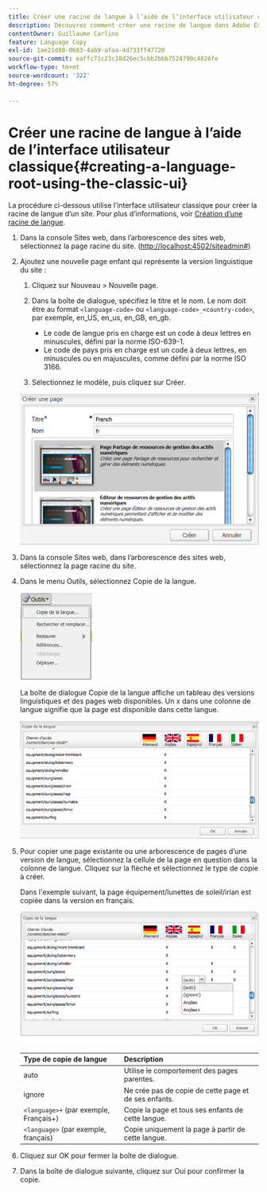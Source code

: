 ```yaml
---
title: Créer une racine de langue à l’aide de l’interface utilisateur classique
description: Découvrez comment créer une racine de langue dans Adobe Experience Manager à l’aide de l’interface utilisateur classique.
contentOwner: Guillaume Carlino
feature: Language Copy
exl-id: 1ae21d80-0683-4ab9-afaa-4d733ff47720
source-git-commit: eaffc71c23c18d26ec5cbb2bbb7524790c4826fe
workflow-type: tm+mt
source-wordcount: '322'
ht-degree: 57%

---
```


# Créer une racine de langue à l’aide de l’interface utilisateur classique{#creating-a-language-root-using-the-classic-ui}

La procédure ci-dessous utilise l’interface utilisateur classique pour créer la racine de langue d’un site. Pour plus d’informations, voir [Création d’une racine de langue](/help/sites-administering/tc-prep.md#creating-a-language-root).

1. Dans la console Sites web, dans l’arborescence des sites web, sélectionnez la page racine du site. ([http://localhost:4502/siteadmin#](http://localhost:4502/siteadmin#))
1. Ajoutez une nouvelle page enfant qui représente la version linguistique du site :

   1. Cliquez sur Nouveau > Nouvelle page.
   1. Dans la boîte de dialogue, spécifiez le titre et le nom. Le nom doit être au format `<language-code>` ou `<language-code>_<country-code>`, par exemple, en_US, en_us, en_GB, en_gb.

      * Le code de langue pris en charge est un code à deux lettres en minuscules, défini par la norme ISO-639-1.
      * Le code de pays pris en charge est un code à deux lettres, en minuscules ou en majuscules, comme défini par la norme ISO 3166.

   1. Sélectionnez le modèle, puis cliquez sur Créer.

   ![newpagefr](assets/newpagefr.png)

1. Dans la console Sites web, dans l’arborescence des sites web, sélectionnez la page racine du site.
1. Dans le menu Outils, sélectionnez Copie de la langue.

   ![toolslanguagecopy](assets/toolslanguagecopy.png)

   La boîte de dialogue Copie de la langue affiche un tableau des versions linguistiques et des pages web disponibles. Un x dans une colonne de langue signifie que la page est disponible dans cette langue.

   ![languagecopydialog](assets/languagecopydialog.png)

1. Pour copier une page existante ou une arborescence de pages d’une version de langue, sélectionnez la cellule de la page en question dans la colonne de langue. Cliquez sur la flèche et sélectionnez le type de copie à créer.

   Dans l&#39;exemple suivant, la page équipement/lunettes de soleil/irian est copiée dans la version en français.

   ![languagecopydilogdropdown](assets/languagecopydilogdropdown.png)

   | Type de copie de langue | Description |
   |---|---|
   | auto | Utilise le comportement des pages parentes. |
   | ignore | Ne crée pas de copie de cette page et de ses enfants. |
   | `<language>+` (par exemple, Français+) | Copie la page et tous ses enfants de cette langue. |
   | `<language>` (par exemple, français) | Copie uniquement la page à partir de cette langue. |

1. Cliquez sur OK pour fermer la boîte de dialogue.
1. Dans la boîte de dialogue suivante, cliquez sur Oui pour confirmer la copie.
